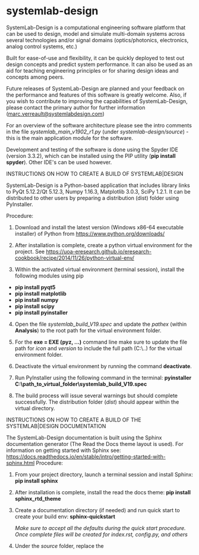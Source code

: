 # systemlab-design

SystemLab-Design is a computational engineering software platform that can be used
to design, model and simulate multi-domain systems across several technologies 
and/or signal domains (optics/photonics, electronics, analog control systems, etc.)

Built for ease-of-use and flexibility, it can be quickly deployed to test out
design concepts and predict system performance. It can also be used as an
aid for teaching engineering principles or for sharing design ideas and concepts
among peers.

Future releases of SystemLab-Design are planned and your feedback on the performance
and features of this software is greatly welcome. Also, if you wish to contribute to
improving the capabilities of SystemLab-Design, please contact the primary
author for further information (marc.verreault@systemlabdesign.com)

For an overview of the software architecture please see the intro comments in the file 
*systemlab_main_v1902_r1.py* (under *systemlab-design/source*) - this is the main application
module for the software.

Development and testing of the software is done using the Spyder IDE (version 3.3.2), 
which can be installed using the PIP utility (**pip install spyder**). Other IDE's can be 
used however.

INSTRUCTIONS ON HOW TO CREATE A BUILD OF SYSTEMLAB|DESIGN

SystemLab-Design is a Python-based application that includes library links to PyQt 5.12.2/Qt 5.12.3, 
Numpy 1.16.3, Matplotlib 3.0.3, SciPy 1.2.1. It can be distributed to other users by preparing a 
distribution (dist) folder using PyInstaller.

Procedure:

1) Download and install the latest version (Windows x86-64 executable installer) of Python
from https://www.python.org/downloads/

2) After installation is complete, create a python virtual environment for the project. See
https://uoa-eresearch.github.io/eresearch-cookbook/recipe/2014/11/26/python-virtual-env/

3) Within the activated virtual environment (terminal session), install the following modules using pip

- **pip install pyqt5**
- **pip install matplotlib**
- **pip install numpy**
- **pip install scipy**
- **pip install pyinstaller**
    
4) Open the file *systemlab_build_V19.spec* and update the *pathex* (within **Analysis**) to the root 
path for the virtual environment folder. 

5) For the **exe = EXE (pyz, ...)** command line make sure to update the file path for *icon* and *version* to
include the full path (C:\\..) for the virtual environment folder.

6) Deactivate the virtual environment by running the command **deactivate**.

7) Run PyInstaller using the following command in the terminal: **pyinstaller C:\path_to_virtual_folder\systemlab_build_V19.spec**

8) The build process will issue several warnings but should complete successfully. The distribution folder (*dist*) should appear within the virtual directory.

INSTRUCTIONS ON HOW TO CREATE A BUILD OF THE SYSTEMLAB|DESIGN DOCUMENTATION

The SystemLab-Design documentation is built using the Sphinx documentation generator (The Read the Docs theme layout is used).
For information on getting started with Sphinx see: https://docs.readthedocs.io/en/stable/intro/getting-started-with-sphinx.html
Procedure:

1) From your project directory, launch a terminal session and install Sphinx: **pip install sphinx**

2) After installation is complete, install the read the docs theme: **pip install sphinx_rtd_theme**

3) Create a documentation directory (if needed) and run quick start to create your build env: **sphinx-quickstart**

   *Make sure to accept all the defaults during the quick start procedure. Once complete files will be created for index.rst,
   config.py, and others*
   
4) Under the *source* folder, replace the 
